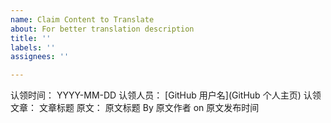 ```yaml
---
name: Claim Content to Translate
about: For better translation description
title: ''
labels: ''
assignees: ''

---
```


认领时间： YYYY-MM-DD
认领人员： [GitHub 用户名](GitHub 个人主页)
认领文章： 文章标题
原文： 原文标题 By 原文作者 on ‎原文发布时间
